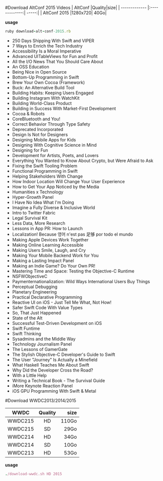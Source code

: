 #Download AltConf 2015 Videos
| AltConf |Quality|size|
| ------------- |:-------------:| -----:|
| AltConf 2015 |1280x720| 40Go|


**usage**
```ruby
ruby download-alt-conf-2015.rb
```

* 250 Days Shipping With Swift and VIPER
* 7 Ways to Enrich the Tech Industry
* Accessibility Is a Moral Imperative
* Advanced UITableViews for Fun and Profit
* All the I/O News That You Should Care About
* An OSS Education
* Being Nice in Open Source
* Bottom-Up Programming in Swift
* Brew Your Own Cocoa (Framework)
* Buck: An Alternative Build Tool
* Building Habits: Keeping Users Engaged
* Building Instagram With WatchKit
* Building World-Class Product
* Building in Success With Market-First Development
* Cocoa & Robots
* CoreBluetooth and You!
* Correct Behavior Through Type Safety
* Deprecated Incorporated
* Design Is Not for Designers
* Designing Mobile Apps for Kids
* Designing With Cognitive Science in Mind
* Designing for Fun
* Development for Artists, Poets, and Lovers
* Everything You Wanted to Know About Crypto, but Were Afraid to Ask
* Fixing the Swift Tooling Problem
* Functional Programming in Swift
* Helping Stakeholders With Change
* How Indoor Location Will Change Your User Experience
* How to Get Your App Noticed by the Media
* Humanities x Technology
* Hyper-Growth Panel
* I Have No Idea What I'm Doing
* Imagine a Fully Diverse & Inclusive World
* Intro to Twitter Fabric
* Legal Survival Kit
* Less Data, More Research
* Lessons in App PR: How to Launch
* Localization! Because 영어 n'est pas 足够 por todo el mundo
* Making Apple Devices Work Together
* Making Online Learning Accessible
* Making Users Smile, Laugh, and Cry
* Making Your Mobile Backend Work for You
* Making a Lasting Impact Panel
* Making an Indie Game? Do Your Own PR!
* Mastering Time and Space: Testing the Objective-C Runtime
* NSFWObjectiveC
* Paymenternationalization: Wild Ways International Users Buy Things
* Perceptual Debugging
* Planetary Engineering
* Practical Declarative Programming
* Reactive UI on iOS - Just Tell Me What, Not How!
* Safer Swift Code With Value Types
* So, That Just Happened
* State of the Alt
* Successful Test-Driven Development on iOS
* Swift Funtime
* Swift Thinking
* Sysadmins and the Middle Way
* Technology Journalism Panel
* The Lessons of GamerGate
* The Stylish Objective-C Developer's Guide to Swift
* The User "Journey" Is Actually a Minefield
* What Haskell Teaches Me About Swift
* Why Did the Developer Cross the Road?
* With a Little Help
* Writing a Technical Book - The Survival Guide
* iMore Keynote Reaction Panel
* iOS GPU Programming With Swift & Metal



#Download WWDC2013/2014/2015

|WWDC|Quality|size|
| ------------- |:-------------:| -----:|
|WWDC215|HD|110Go|
|WWDC215|SD|29Go|
|WWDC214|HD|34Go|
|WWDC214|SD|10Go|
|WWDC213|HD|53Go|

**usage**
```ruby
./download-wwdc.sh HD 2015
```


